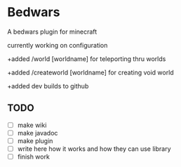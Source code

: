 # Bedwars
A bedwars plugin for minecraft

currently working on configuration

+added /world [worldname] for teleporting thru worlds

+added /createworld [worldname] for creating void world

+added dev builds to github

<h2>TODO</h1>

- [ ] make wiki
- [ ] make javadoc
- [ ] make plugin
- [ ] write here how it works and how they can use library
- [ ] finish work

